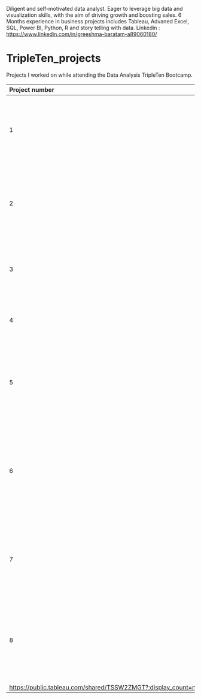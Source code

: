 Diligent and self-motivated data analyst. Eager to leverage big data and visualization skills, with the aim of driving growth and boosting sales. 6 Months experience in business projects includes Tableau, Advaned Excel, SQL, Power BI, Python, R and story telling with data. 
Linkedin : https://www.linkedin.com/in/greeshma-baratam-a89060180/
</p>

# TripleTen_projects
Projects I worked on while attending the Data Analysis TripleTen Bootcamp.


| Project number |     Title    | Description | Link |
| :------ | -----------         |-----------  | -----
| 1       | Vacation rental market| The project task was to analyze data of current Airbnb listings and find possible insights of which property to be targeted for investment | https://docs.google.com/spreadsheets/d/1hyN8dtPCEM1TJVQ9vne_Glnm21PHxfOmHZxwuuoE57U/edit?usp=sharing |
| 2       | Zuber a new car ride | The project task was to prepare a report that gives insight into the ride patterns, passenger preferences and impact of external factors on rides |
| 3       | E-commerece company  | The project task was to study the conversion funnel and preparing data to cohort analysis and retention rates. |
| 4       | Superstore           | The project task was to analyse its operations and  help increase its profitability to avoid bankruptcy. | https:https://public.tableau.com/views/GreeshmaProject06/Whichproducttostopselling?:language=en-US&:sid=&:display_count=n&:origin=viz_share_link|
| 5       | Superstore Returns   | The project task was to analyse its returns and reducing its volume of returns by understanding the cause for the customers to return the product. | https://public.tableau.com/views/Analysisonreturns/Analysisonreturns?:language=en-US&publish=yes&:sid=&:display_count=n&:origin=viz_share_link|
| 6       | Shopify App Analysis |  Developed a comprehensive Power BI report to identify factors driving app success on Shopify, leveraging data modeling, DAX expressions, and visualizations to inform business decisions. | ../Documents/Power%20bi%20project.pbix|
| 7       | Customer analysis segmentation (ZOMATO)| Analyzed test datasets to evaluate business performance of restaurants and customers, identifying key trends and areas for improvement using tableau. | https://public.tableau.com/views/Book1_17209779790710/Countoforders?:language=en-US&publish=yes&:sid=&:redirect=auth&:display_count=n&:origin=viz_share_link|
| 8       | Olympics Legacy: 1896-2020 | Analysed the data to see the evoulation of Female Athletes over time, and have come up with few recommendations how it can be taken to next level. |
https://public.tableau.com/shared/TSSW2ZMGT?:display_count=n&:origin=viz_share_link |

